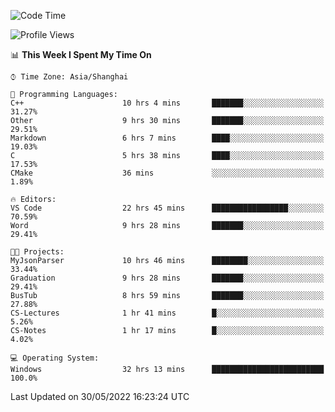 <!--START_SECTION:waka-->
![Code Time](http://img.shields.io/badge/Code%20Time-80%20hrs%2045%20mins-blue)

![Profile Views](http://img.shields.io/badge/Profile%20Views-5-blue)

📊 **This Week I Spent My Time On** 

```text
⌚︎ Time Zone: Asia/Shanghai

💬 Programming Languages: 
C++                      10 hrs 4 mins       ███████░░░░░░░░░░░░░░░░░░   31.27% 
Other                    9 hrs 30 mins       ███████░░░░░░░░░░░░░░░░░░   29.51% 
Markdown                 6 hrs 7 mins        ████░░░░░░░░░░░░░░░░░░░░░   19.03% 
C                        5 hrs 38 mins       ████░░░░░░░░░░░░░░░░░░░░░   17.53% 
CMake                    36 mins             ░░░░░░░░░░░░░░░░░░░░░░░░░   1.89%

🔥 Editors: 
VS Code                  22 hrs 45 mins      █████████████████░░░░░░░░   70.59% 
Word                     9 hrs 28 mins       ███████░░░░░░░░░░░░░░░░░░   29.41%

🐱‍💻 Projects: 
MyJsonParser             10 hrs 46 mins      ████████░░░░░░░░░░░░░░░░░   33.44% 
Graduation               9 hrs 28 mins       ███████░░░░░░░░░░░░░░░░░░   29.41% 
BusTub                   8 hrs 59 mins       ███████░░░░░░░░░░░░░░░░░░   27.88% 
CS-Lectures              1 hr 41 mins        █░░░░░░░░░░░░░░░░░░░░░░░░   5.26% 
CS-Notes                 1 hr 17 mins        █░░░░░░░░░░░░░░░░░░░░░░░░   4.02%

💻 Operating System: 
Windows                  32 hrs 13 mins      █████████████████████████   100.0%

```


 Last Updated on 30/05/2022 16:23:24 UTC
<!--END_SECTION:waka-->
